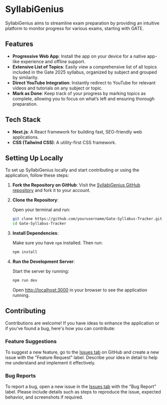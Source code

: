 # SyllabiGenius

SyllabiGenius aims to streamline exam preparation by providing an intuitive platform to  monitor progress for various exams, starting with GATE. 

## Features

- **Progressive Web App**: Install the app on your device for a native app-like experience and offline support.
- **Extensive List of Topics**: Easily view a comprehensive list of all topics included in the Gate 2025 syllabus, organized by subject and grouped by similarity.
- **Direct YouTube Integration**: Instantly redirect to YouTube for relevant videos and tutorials on any subject or topic.
- **Mark as Done**: Keep track of your progress by marking topics as complete, allowing you to focus on what’s left and ensuring thorough preparation.

## Tech Stack

- **Next.js**: A React framework for building fast, SEO-friendly web applications.
- **CSS (Tailwind CSS)**: A utility-first CSS framework.

## Setting Up Locally

To set up SyllabiGenius locally and start contributing or using the application, follow these steps:

1. **Fork the Repository on GitHub**: Visit the [SyllabiGenius GitHub repository](https://github.com/adityabhattad2021/Gate-Syllabus-Tracker.git) and fork it to your account.

2. **Clone the Repository**:

   Open your terminal and run:
   ```bash
   git clone https://github.com/yourusername/Gate-Syllabus-Tracker.git
   cd Gate-Syllabus-Tracker
   ```

3. **Install Dependencies**:

   Make sure you have `npm` installed. Then run:
   ```bash
   npm install
   ```

4. **Run the Development Server**:

   Start the server by running:
   ```bash
   npm run dev
   ```

   Open [http://localhost:3000](http://localhost:3000) in your browser to see the application running.

## Contributing

Contributions are welcome! If you have ideas to enhance the application or if you've found a bug, here's how you can contribute:

### **Feature Suggestions**

To suggest a new feature, go to the [Issues tab](https://github.com/adityabhattad2021/Gate-Syllabus-Tracker/issues) on GitHub and create a new issue with the "Feature Request" label. Describe your idea in detail to help me understand and implement it effectively.

### **Bug Reports**

To report a bug, open a new issue in the [Issues tab](https://github.com/adityabhattad2021/Gate-Syllabus-Tracker/issues) with the "Bug Report" label. Please include details such as steps to reproduce the issue, expected behavior, and screenshots if required.

